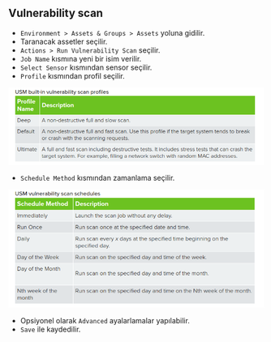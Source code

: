## Vulnerability scan

- `Environment > Assets & Groups > Assets` yoluna gidilir.
- Taranacak assetler seçilir.
- `Actions > Run Vulnerability Scan` seçilir.
- `Job Name` kısmına yeni bir isim verilir.
- `Select Sensor` kısmından sensor seçilir.
- `Profile` kısmından profil seçilir.

<p align="center">
    <img src="assets/47.png">
</p>

- `Schedule Method` kısmından zamanlama seçilir.

<p align="center">
    <img src="assets/48.png">
</p>

- Opsiyonel olarak `Advanced` ayalarlamalar yapılabilir.
- `Save` ile kaydedilir.